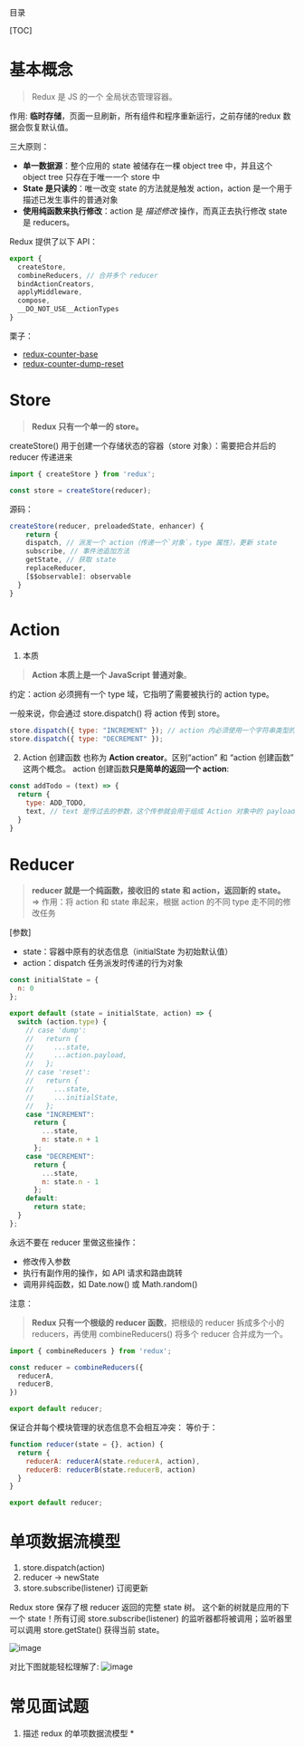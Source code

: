 目录

[TOC]


# 基本概念
> Redux 是 JS 的一个 全局状态管理容器。

作用:
**临时存储**，页面一旦刷新，所有组件和程序重新运行，之前存储的redux 数据会恢复默认值。

三大原则：
- **单一数据源**：整个应用的 state 被储存在一棵 object tree 中，并且这个 object tree 只存在于唯一一个 store 中
- **State 是只读的**：唯一改变 state 的方法就是触发 action，action 是一个用于描述已发生事件的普通对象
- **使用纯函数来执行修改**：action 是 *描述修改* 操作，而真正去执行修改 state 是 reducers。




Redux 提供了以下 API：
```js
export {
  createStore,
  combineReducers, // 合并多个 reducer
  bindActionCreators,
  applyMiddleware,
  compose,
  __DO_NOT_USE__ActionTypes
}
```

栗子：
- [redux-counter-base](https://codesandbox.io/s/redux-counter-base-kzvd2)
- [redux-counter-dump-reset](https://codesandbox.io/s/redux-counter-dump-reset-p51sp)


# Store
> **Redux 只有一个单一的 store。**

createStore() 用于创建一个存储状态的容器（store 对象）：需要把合并后的 reducer 传递进来
```js
import { createStore } from 'redux';

const store = createStore(reducer);
```
源码：
```js
createStore(reducer, preloadedState, enhancer) {
	return {
    dispatch, // 派发一个 action（传递一个`对象`，type 属性），更新 state
    subscribe, // 事件池追加方法
    getState, // 获取 state
    replaceReducer,
    [$$observable]: observable
  }
}
```

# Action
1. 本质
> **Action 本质上是一个 JavaScript 普通对象**。

约定：action 必须拥有一个 type 域，它指明了需要被执行的 action type。


一般来说，你会通过 store.dispatch() 将 action 传到 store。
```js
store.dispatch({ type: "INCREMENT" }); // action 内必须使用一个字符串类型的 type 字段来表示将要执行的动作
store.dispatch({ type: "DECREMENT" });
```

2. Action 创建函数
也称为 **Action creator**。区别“action” 和 “action 创建函数” 这两个概念。
action 创建函数**只是简单的返回一个 action**:
```js
const addTodo = (text) => {
  return {
    type: ADD_TODO,
    text, // text 是传过去的参数，这个传参就会用于组成 Action 对象中的 payload
  }
}
```


# Reducer
> **reducer 就是一个纯函数，接收旧的 state 和 action，返回新的 state。**
> => 作用：将 action 和 state 串起来，根据 action 的不同 type 走不同的修改任务

[参数]
- state：容器中原有的状态信息（initialState 为初始默认值）
- action：dispatch 任务派发时传递的行为对象
```js
const initialState = {
  n: 0
};

export default (state = initialState, action) => {
  switch (action.type) {
    // case 'dump':
    //   return {
    //     ...state,
    //     ...action.payload,
    //   };
    // case 'reset':
    //   return {
    //     ...state,
    //     ...initialState,
    //   };
    case "INCREMENT":
      return {
        ...state,
        n: state.n + 1
      };
    case "DECREMENT":
      return {
        ...state,
        n: state.n - 1
      };
    default:
      return state;
  }
};
```
永远不要在 reducer 里做这些操作：
- 修改传入参数
- 执行有副作用的操作，如 API 请求和路由跳转
- 调用非纯函数，如 Date.now() 或 Math.random()


注意：
> **Redux 只有一个根级的 reducer 函数**，把根级的 reducer 拆成多个小的 reducers，再使用 combineReducers() 将多个 reducer 合并成为一个。

```js
import { combineReducers } from 'redux';

const reducer = combineReducers({
  reducerA,
  reducerB,
})

export default reducer;
```
保证合并每个模块管理的状态信息不会相互冲突：
等价于：
```js
function reducer(state = {}, action) {
  return {
    reducerA: reducerA(state.reducerA, action),
    reducerB: reducerB(state.reducerB, action)
  }
}

export default reducer;
```


# 单项数据流模型
1. store.dispatch(action)
2. reducer -> newState
3. store.subscribe(listener) 订阅更新

Redux store 保存了根 reducer 返回的完整 state 树。
这个新的树就是应用的下一个 state！所有订阅 store.subscribe(listener) 的监听器都将被调用；监听器里可以调用 store.getState() 获得当前 state。

![image](https://user-images.githubusercontent.com/22387652/86071254-6255f680-bab1-11ea-8c5a-d89f118009f6.png)

对比下图就能轻松理解了:
![image](https://user-images.githubusercontent.com/22387652/86071341-9c26fd00-bab1-11ea-9c15-1130a4573f58.png)




# 常见面试题
1. 描述 redux 的单项数据流模型 *


